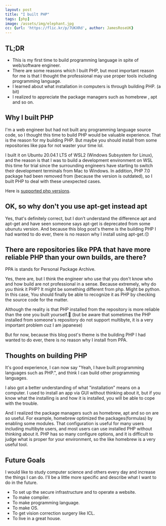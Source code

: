 ```yaml
---
layout: post
title: "I built PHP"
tags: [php]
image: /assets/img/elephant.jpg
cc: {url: 'https://flic.kr/p/7UKXRd', author: JamesRoseUK}
---
```


## TL;DR

- This is my first time to build programming language in spite of web/software engineer.
- There are some reasons which I built PHP, but most important reason for me is that I thought the professional may use proper tools including programming language.
- I learned about what installation in computers is through building PHP. (a bit)
- I realized to appreciate the package managers such as homebrew , apt and so on.

## Why I built PHP

I'm a web engineer but had not built any programming language source code, so I thought this time to build PHP would be valuable experience. That is the reason for my building PHP.
But maybe you should install from some repositories like ppa for not waster your time lol.

I built it on Ubuntu 20.04.1 LTS of WSL2 (Windows Subsystem for Linux), and the reason is that I was to build a development environment on WSL this time for trial since the surrounding engineers have starting to switch their development terminals from Mac to Windows. 
In addition, PHP 7.0 package had been removed from (because the version is outdated), so I built PHP to deal with these unexpected cases.

Here is [supported php versions](https://www.php.net/supported-versions.php).

## OK, so why don't you use apt-get instead apt

Yes, that's definitely correct, but I don’t understand the difference apt and apt-get and have seen someone says apt-get is deprecated from some ubunutu version.
And because this blog post's theme is the building PHP I had wanted to do ever, there is no reason why I install using apt-get.😗

## There are repositories like PPA that have more reliable PHP than your own builds, are there? 

PPA is stands for Personal Package Archive.

Yes, there are, but I think the engineer who use that you don't know who and how build are not professional in a sense.
Because extremely, why do you think it PHP? It might be something different from php. Might be python.
In this case, You should finally be able to recognize it as PHP by checking the source code for the matter.

Although the reality is that PHP installed from the repository is more reliable than the one you built yourself.🥺
(but be aware that sometimes the PHP installed from someone's repository do not support multibyte, it is a very important problem cuz I am japanese)

But for now, because this blog post's theme is the building PHP I had wanted to do ever, there is no reason why I install from PPA.

## Thoughts on building PHP

It's good experience, I can now say "Yeah, I have built programming languages such as PHP.", and think I can build other programming languages.

I also got a better understanding of what "installation" means on a computer.
I used to install an app via GUI without thinking about it, but if you know what the installing is and how it is installed, you will be able to cope with the trouble.

And I realized the package managers such as homebrew, apt and so on are so useful. For example, homebrew optimized the packages(formulas) by enabling some modules. 
That configuration is useful for many users including multibyte users, and most users can use installed PHP without thinking about it.
PHP has so many configure options, and it is difficult to judge what is proper for your environment, so the like homebrew is a very useful tool. 

## Future Goals

I would like to study computer science and others every day and increase the things I can do.
I'll be a little more specific and describe what I want to do in the future.

- To set up the secure infrastructure and to operate a website.
- To make compiler.
- To make programming language.
- To make OS.
- To get vision correction surgery like ICL.
- To live in a great house.

